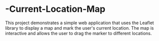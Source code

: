 # -Current-Location-Map
This project demonstrates a simple web application that uses the Leaflet library to display a map and mark the user's current location. The map is interactive and allows the user to drag the marker to different locations.
